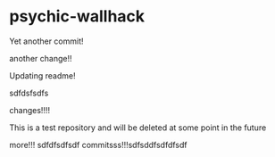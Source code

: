 psychic-wallhack
================

Yet another commit!

another change!!

Updating readme!

sdfdsfsdfs

changes!!!!

This is a test repository and will be deleted at some point in the future

more!!!
sdfdfsdfsdf
commitsss!!!sdfsddfsdfdfsdf
